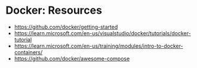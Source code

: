 # Docker: Resources

- <https://github.com/docker/getting-started>
- <https://learn.microsoft.com/en-us/visualstudio/docker/tutorials/docker-tutorial>
- <https://learn.microsoft.com/en-us/training/modules/intro-to-docker-containers/>
- <https://github.com/docker/awesome-compose>
